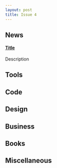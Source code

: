 ```yaml
---
layout: post
title: Issue 4
---
```

## News

#### [Title](http://link.com)
Description

## Tools

## Code

## Design

## Business

## Books

## Miscellaneous

